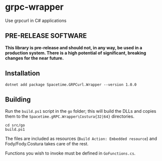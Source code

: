 # grpc-wrapper
Use grpcurl in C# applications

## PRE-RELEASE SOFTWARE
**This library is pre-release and should not, in any way, be used in a production system. There is a high potential of significant, breaking changes for the near future.**

## Installation
```
dotnet add package Spacetime.GRPCurl.Wrapper --version 1.0.0
```

## Building
Run the `build.ps1` script in the `go` folder; this will build the DLLs and copies them to the `Spacetime.gRPC.Wrapper\Costura{32|64}` directories.
```
cd src/go
build.ps1
```

The files are included as resources (`Build Action: Embedded resource`) and Fody/Fody.Costura takes care of the rest.

Functions you wish to invoke must be defined in `GoFunctions.cs`.